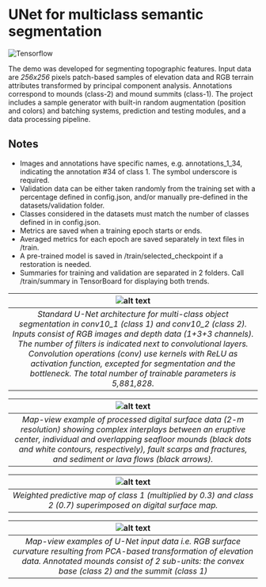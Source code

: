 # UNet for multiclass semantic segmentation
![Tensorflow](https://img.shields.io/badge/Implemented%20in-Tensorflow-green.svg) <br>

The demo was developed for segmenting topographic features. Input data are *256x256* pixels patch-based samples of elevation data and RGB terrain attributes transformed by principal component analysis. Annotations correspond to mounds (class-2) and mound summits (class-1). The project includes a sample generator with built-in random augmentation (position and colors) and batching systems, prediction and testing modules, and a data processing pipeline.

## Notes
- Images and annotations have specific names, e.g. annotations_1_34, indicating the annotation #34 of class 1. The symbol underscore is required.
- Validation data can be either taken randomly from the training set with a percentage defined in config.json, and/or manually pre-defined in the datasets/validation folder.
- Classes considered in the datasets must match the number of classes defined in in config.json.
- Metrics are saved when a training epoch starts or ends.
- Averaged metrics for each epoch are saved separately in text files in /train.
- A pre-trained model is saved in /train/selected_checkpoint if a restoration is needed.
- Summaries for training and validation are separated in 2 folders. Call /train/summary in TensorBoard for displaying both trends.

| ![alt text](https://raw.githubusercontent.com/cjuliani/tf-unet-multiclass/master/unet-multiclass.png) |
|:--:|
| *Standard U-Net architecture for multi-class object segmentation in conv10_1 (class 1) and conv10_2 (class 2). Inputs consist of  RGB images and depth data (1+3+3 channels). The number of filters is indicated next to convolutional layers. Convolution operations (conv) use  kernels with ReLU as activation function, excepted for segmentation and the bottleneck. The total number of trainable parameters is 5,881,828.*|

| ![alt text](https://raw.githubusercontent.com/cjuliani/tf-unet-multiclass/master/bathymetry.PNG) |
|:--:|
| *Map-view example of processed digital surface data (2-m resolution) showing complex interplays between an eruptive center, individual and overlapping seafloor mounds (black dots and white contours, respectively), fault scarps and fractures, and sediment or lava flows (black arrows).*|

| ![alt text](https://raw.githubusercontent.com/cjuliani/tf-unet-multiclass/master/segmentation.PNG) |
|:--:|
| *Weighted predictive map of class 1 (multiplied by 0.3) and class 2 (0.7) superimposed on digital surface map.*|


| ![alt text](https://raw.githubusercontent.com/cjuliani/tf-unet-multiclass/master/curvature.PNG) |
|:--:|
| *Map-view examples of U-Net input data i.e. RGB surface curvature resulting from PCA-based transformation of elevation data. Annotated mounds consist of 2 sub-units: the convex base (class 2) and the summit (class 1)*|
